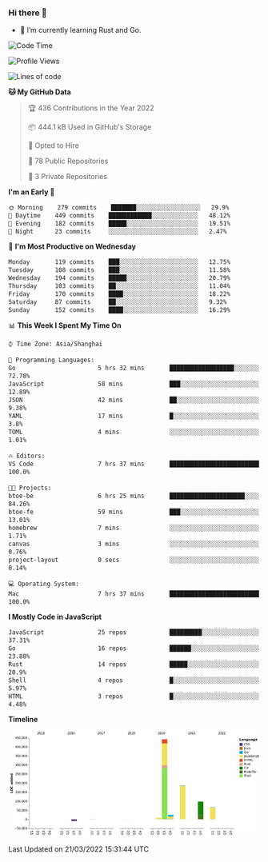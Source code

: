 ### Hi there 👋

- 🌱 I’m currently learning Rust and Go.

<!--START_SECTION:waka-->
![Code Time](http://img.shields.io/badge/Code%20Time-311%20hrs%2042%20mins-blue)

![Profile Views](http://img.shields.io/badge/Profile%20Views-0-blue)

![Lines of code](https://img.shields.io/badge/From%20Hello%20World%20I%27ve%20Written-826%20Thousand%20lines%20of%20code-blue)

**🐱 My GitHub Data** 

> 🏆 436 Contributions in the Year 2022
 > 
> 📦 444.1 kB Used in GitHub's Storage 
 > 
> 💼 Opted to Hire
 > 
> 📜 78 Public Repositories 
 > 
> 🔑 3 Private Repositories  
 > 
**I'm an Early 🐤** 

```text
🌞 Morning    279 commits    ███████░░░░░░░░░░░░░░░░░░   29.9% 
🌆 Daytime    449 commits    ████████████░░░░░░░░░░░░░   48.12% 
🌃 Evening    182 commits    █████░░░░░░░░░░░░░░░░░░░░   19.51% 
🌙 Night      23 commits     ░░░░░░░░░░░░░░░░░░░░░░░░░   2.47%

```
📅 **I'm Most Productive on Wednesday** 

```text
Monday       119 commits    ███░░░░░░░░░░░░░░░░░░░░░░   12.75% 
Tuesday      108 commits    ███░░░░░░░░░░░░░░░░░░░░░░   11.58% 
Wednesday    194 commits    █████░░░░░░░░░░░░░░░░░░░░   20.79% 
Thursday     103 commits    ██░░░░░░░░░░░░░░░░░░░░░░░   11.04% 
Friday       170 commits    ████░░░░░░░░░░░░░░░░░░░░░   18.22% 
Saturday     87 commits     ██░░░░░░░░░░░░░░░░░░░░░░░   9.32% 
Sunday       152 commits    ████░░░░░░░░░░░░░░░░░░░░░   16.29%

```


📊 **This Week I Spent My Time On** 

```text
⌚︎ Time Zone: Asia/Shanghai

💬 Programming Languages: 
Go                       5 hrs 32 mins       ██████████████████░░░░░░░   72.78% 
JavaScript               58 mins             ███░░░░░░░░░░░░░░░░░░░░░░   12.89% 
JSON                     42 mins             ██░░░░░░░░░░░░░░░░░░░░░░░   9.38% 
YAML                     17 mins             █░░░░░░░░░░░░░░░░░░░░░░░░   3.8% 
TOML                     4 mins              ░░░░░░░░░░░░░░░░░░░░░░░░░   1.01%

🔥 Editors: 
VS Code                  7 hrs 37 mins       █████████████████████████   100.0%

🐱‍💻 Projects: 
btoe-be                  6 hrs 25 mins       █████████████████████░░░░   84.26% 
btoe-fe                  59 mins             ███░░░░░░░░░░░░░░░░░░░░░░   13.01% 
homebrew                 7 mins              ░░░░░░░░░░░░░░░░░░░░░░░░░   1.71% 
canvas                   3 mins              ░░░░░░░░░░░░░░░░░░░░░░░░░   0.76% 
project-layout           0 secs              ░░░░░░░░░░░░░░░░░░░░░░░░░   0.14%

💻 Operating System: 
Mac                      7 hrs 37 mins       █████████████████████████   100.0%

```

**I Mostly Code in JavaScript** 

```text
JavaScript               25 repos            █████████░░░░░░░░░░░░░░░░   37.31% 
Go                       16 repos            ██████░░░░░░░░░░░░░░░░░░░   23.88% 
Rust                     14 repos            █████░░░░░░░░░░░░░░░░░░░░   20.9% 
Shell                    4 repos             █░░░░░░░░░░░░░░░░░░░░░░░░   5.97% 
HTML                     3 repos             █░░░░░░░░░░░░░░░░░░░░░░░░   4.48%

```


**Timeline**

![Chart not found](https://raw.githubusercontent.com/elton/elton/main/charts/bar_graph.png) 


 Last Updated on 21/03/2022 15:31:44 UTC
<!--END_SECTION:waka-->

<!--
**elton/elton** is a ✨ _special_ ✨ repository because its `README.md` (this file) appears on your GitHub profile.

Here are some ideas to get you started:

- 🔭 I’m currently working on ...
- 🌱 I’m currently learning ...
- 👯 I’m looking to collaborate on ...
- 🤔 I’m looking for help with ...
- 💬 Ask me about ...
- 📫 How to reach me: ...
- 😄 Pronouns: ...
- ⚡ Fun fact: ...
-->
